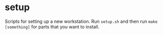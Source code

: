 # setup
Scripts for setting up a new workstation. Run `setup.sh` and then run `make [something]` for parts that you want to install.